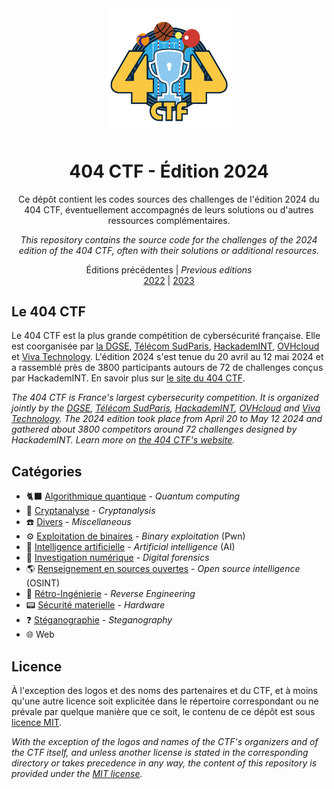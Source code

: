<div align="center">
  <img src="assets/logo.png" style="width: 40%">
  <h1 style=>404 CTF - Édition 2024</h1>
  <p>
    Ce dépôt contient les codes sources des challenges de l'édition 2024 du 404 CTF, éventuellement accompagnés de leurs solutions ou d'autres ressources complémentaires.
  </p>
  <p><i>
    This repository contains the source code for the challenges of the 2024 edition of the 404 CTF, often with their solutions or additional resources.
  </i></p>
  <p>
    Éditions précédentes | <i>Previous editions</i>
    <br>
    <a href="https://github.com/HackademINT/404CTF-2022">2022</a> | <a href="https://github.com/HackademINT/404CTF-2023">2023</a>
  </p>
</div>

## Le 404 CTF

Le 404 CTF est la plus grande compétition de cybersécurité française. Elle est coorganisée par [la DGSE](https://www.dgse.gouv.fr), [Télécom SudParis](https://www.telecom-sudparis.eu), [HackademINT](https://www.hackademint.org), [OVHcloud](https://www.ovhcloud.com) et [Viva Technology](https://vivatechnology.com). L'édition 2024 s'est tenue du 20 avril au 12 mai 2024 et a rassemblé près de 3800 participants autours de 72 de challenges conçus par HackademINT. En savoir plus sur [le site du 404 CTF](https://www.404ctf.fr).

*The 404 CTF is France's largest cybersecurity competition. It is organized jointly by the [DGSE](https://www.dgse.gouv.fr), [Télécom SudParis](https://www.telecom-sudparis.eu), [HackademINT](https://www.hackademint.org), [OVHcloud](https://www.ovhcloud.com) and [Viva Technology](https://vivatechnology.com). The 2024 edition took place from April 20 to May 12 2024 and gathered about 3800 competitors around 72 challenges designed by HackademINT. Learn more on [the 404 CTF's website](https://www.404ctf.fr).*

## Catégories

- 🐈‍⬛ [Algorithmique quantique](AlgorithmiqueQuantique) - *Quantum computing*
- 🔐 [Cryptanalyse](Cryptanalyse) - *Cryptanalysis*
- ☎️ [Divers](Divers) - *Miscellaneous*
- ⚙️ [Exploitation de binaires](ExploitationDeBinaires) - *Binary exploitation* (Pwn)
- 🧠 [Intelligence artificielle](IntelligenceArtificielle) - *Artificial intelligence* (AI)
- 🔎 [Investigation numérique](InvestigationNumerique) - *Digital forensics*
- 🌎 [Renseignement en sources ouvertes](RenseignementEnSourcesOuvertes) - *Open source intelligence* (OSINT)
- 🔧 [Rétro-Ingénierie](RetroEngenierie) - *Reverse Engineering*
- 📟 [Sécurité materielle](SecuriteMaterielle) - *Hardware*
- ❓ [Stéganographie](Steganography) - *Steganography*
- 🌐 Web

## Licence

À l'exception des logos et des noms des partenaires et du CTF, et à moins qu'une autre licence soit explicitée dans le répertoire correspondant ou ne prévale par quelque manière que ce soit, le contenu de ce dépôt est sous [licence MIT](LICENSE).

*With the exception of the logos and names of the CTF's organizers and of the CTF itself, and unless another license is stated in the corresponding directory or takes precedence in any way, the content of this repository is provided under the [MIT license](LICENSE).*